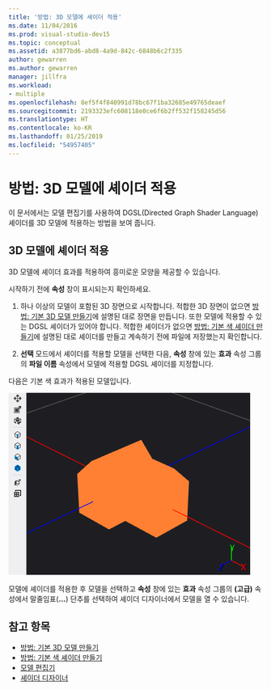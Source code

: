 ```yaml
---
title: '방법: 3D 모델에 셰이더 적용'
ms.date: 11/04/2016
ms.prod: visual-studio-dev15
ms.topic: conceptual
ms.assetid: a3877bd6-abd8-4a9d-842c-6848b6c2f335
author: gewarren
ms.author: gewarren
manager: jillfra
ms.workload:
- multiple
ms.openlocfilehash: 8ef5f4f840991d78bc67f1ba32685e49765deaef
ms.sourcegitcommit: 2193323efc608118e0ce6f6b2ff532f158245d56
ms.translationtype: HT
ms.contentlocale: ko-KR
ms.lasthandoff: 01/25/2019
ms.locfileid: "54957405"
---
```

# <a name="how-to-apply-a-shader-to-a-3d-model"></a>방법: 3D 모델에 셰이더 적용

이 문서에서는 모델 편집기를 사용하여 DGSL(Directed Graph Shader Language) 셰이더를 3D 모델에 적용하는 방법을 보여 줍니다.

## <a name="apply-a-shader-to-a-3d-model"></a>3D 모델에 셰이더 적용

3D 모델에 셰이더 효과를 적용하여 흥미로운 모양을 제공할 수 있습니다.

시작하기 전에 **속성** 창이 표시되는지 확인하세요.

1. 하나 이상의 모델이 포함된 3D 장면으로 시작합니다. 적합한 3D 장면이 없으면 [방법: 기본 3D 모델 만들기](../designers/how-to-create-a-basic-3-d-model.md)에 설명된 대로 장면을 만듭니다. 또한 모델에 적용할 수 있는 DGSL 셰이더가 있어야 합니다. 적합한 셰이더가 없으면 [방법: 기본 색 셰이더 만들기](../designers/how-to-create-a-basic-color-shader.md)에 설명된 대로 셰이더를 만들고 계속하기 전에 파일에 저장했는지 확인합니다.

2. **선택** 모드에서 셰이더를 적용할 모델을 선택한 다음, **속성** 창에 있는 **효과** 속성 그룹의 **파일 이름** 속성에서 모델에 적용할 DGSL 셰이더를 지정합니다.

다음은 기본 색 효과가 적용된 모델입니다.

![기본 색 효과를 보여 주는 3D 장면](../designers/media/digit-3d-model-effect.png)

모델에 셰이더를 적용한 후 모델을 선택하고 **속성** 창에 있는 **효과** 속성 그룹의 **(고급)** 속성에서 말줄임표(**...**) 단추를 선택하여 셰이더 디자이너에서 모델을 열 수 있습니다.

## <a name="see-also"></a>참고 항목

- [방법: 기본 3D 모델 만들기](../designers/how-to-create-a-basic-3-d-model.md)
- [방법: 기본 색 셰이더 만들기](../designers/how-to-create-a-basic-color-shader.md)
- [모델 편집기](../designers/model-editor.md)
- [셰이더 디자이너](../designers/shader-designer.md)